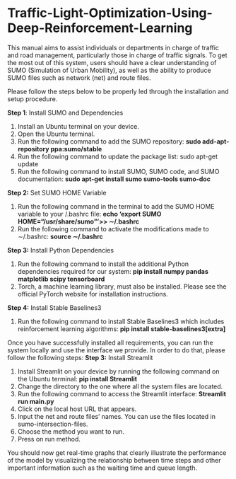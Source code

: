 # Traffic-Light-Optimization-Using-Deep-Reinforcement-Learning

This manual aims to assist individuals or departments in charge of traffic and road management, particularly those in charge of traffic signals. To get the most out of this system, users should have a clear understanding of SUMO (Simulation of Urban Mobility), as well as the ability to produce SUMO files such as network (net) and route files. 

Please follow the steps below to be properly led through the installation and setup procedure.

**Step 1**: Install SUMO and Dependencies
1. Install an Ubuntu terminal on your device.
2. Open the Ubuntu terminal.
3. Run the following command to add the SUMO repository:
**sudo add-apt-repository ppa:sumo/stable**
4. Run the following command to update the package list:
sudo apt-get update
5. Run the following command to install SUMO, SUMO code, and SUMO documentation:
**sudo apt-get install sumo sumo-tools sumo-doc**

**Step 2:** Set SUMO HOME Variable
1. Run the following command in the terminal to add the SUMO HOME variable
to your /.bashrc file:
**echo ‘export SUMO HOME=“/usr/share/sumo”’>> ∼/.bashrc**
2. Run the following command to activate the modifications made to ∼/.bashrc:
**source ∼/.bashrc**

**Step 3:** Install Python Dependencies
1. Run the following command to install the additional Python dependencies required for our system:
**pip install numpy pandas matplotlib scipy tensorboard**
2. Torch, a machine learning library, must also be installed. Please see the official PyTorch website for installation instructions.

**Step 4:** Install Stable Baselines3
1. Run the following command to install Stable Baselines3 which includes reinforcement learning algorithms:
**pip install stable-baselines3[extra]**

Once you have successfully installed all requirements, you can run the system locally and
use the interface we provide. In order to do that, please follow the following steps:
**Step 3:** Install Streamlit
1. Install Streamlit on your device by running the following command on the Ubuntu
terminal:
**pip install Streamlit**
2. Change the directory to the one where all the system files are located.
3. Run the following command to access the Streamlit interface:
**Streamlit run main.py**
4. Click on the local host URL that appears.
5. Input the net and route files’ names. You can use the files located in sumo-intersection-files.
6. Choose the method you want to run.
7. Press on run method.

You should now get real-time graphs that clearly illustrate the performance of the model by
visualizing the relationship between time steps and other important information such as the
waiting time and queue length.
